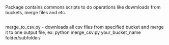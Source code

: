 ###
Package contains commons scripts to do operations like dowmloads from buckets, merge files and etc.

##
merge_to_csv.py - downloads all csv files from specified bucket and merge it to one output file, ex: python merge_csv.py your_bucket_name folder/subfolder/

